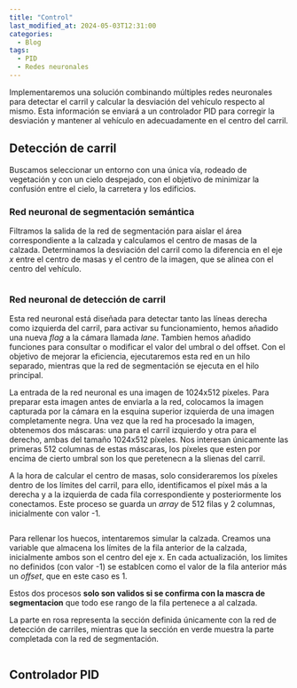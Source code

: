 ```yaml
---
title: "Control"
last_modified_at: 2024-05-03T12:31:00
categories:
  - Blog
tags:
  - PID
  - Redes neuronales
---
```


Implementaremos una solución combinando múltiples redes neuronales para detectar el carril y calcular la desviación del vehículo respecto al mismo. Esta información se enviará a un controlador PID para corregir la desviación y mantener al vehículo en adecuadamente en el centro del carril.

## Detección de carril

Buscamos seleccionar un entorno con una única vía, rodeado de vegetación y con un cielo despejado, con el objetivo de minimizar la confusión entre el cielo, la carretera y los edificios.

### Red neuronal de segmentación semántica

Filtramos la salida de la red de segmentación para aislar el área correspondiente a la calzada y calculamos el centro de masas de la calzada. Determinamos la desviación del carril como la diferencia en el eje *x* entre el centro de masas y el centro de la imagen, que se alinea con el centro del vehículo.
<figure class="align-center" style="max-width: 100%">
  <img src="{{ site.url }}{{ site.baseurl }}/images/control/seg.png" alt="">
</figure>

### Red neuronal de detección de carril

Esta red neuronal está diseñada para detectar tanto las líneas derecha como izquierda del carril, para activar su funcionamiento, hemos añadido una nueva *flag* a la cámara llamada *lane*. Tambien hemos añadido funciones para consultar o modificar el valor del umbral o del offset. Con el objetivo de mejorar la eficiencia, ejecutaremos esta red en un hilo separado, mientras que la red de segmentación se ejecuta en el hilo principal. 

La entrada de la red neuronal es una imagen de 1024x512 píxeles. Para preparar esta imagen antes de enviarla a la red, colocamos la imagen capturada por la cámara en la esquina superior izquierda de una imagen completamente negra. Una vez que la red ha procesado la imagen, obtenemos dos máscaras: una para el carril izquierdo y otra para el derecho, ambas del tamaño 1024x512 píxeles. Nos interesan únicamente las primeras 512 columnas de estas máscaras, los píxeles que esten por encima de cierto umbral son los que peretenecn a la slienas del carril.

A la hora de calcular el centro de masas, solo consideraremos los píxeles dentro de los límites del carril, para ello, identificamos el píxel más a la derecha y a la izquierda de cada fila correspondiente y posteriormente los conectamos. Este proceso  se guarda un *array* de 512 filas y 2 columnas, inicialmente con valor -1.
<figure class="align-center" style="max-width: 100%">
  <img src="{{ site.url }}{{ site.baseurl }}/images/control/lane.png" alt="">
</figure>

Para rellenar los huecos, intentaremos simular la calzada. Creamos una variable que almacena los límites de la fila anterior de la calzada, inicialmente ambos son el centro del eje x. En cada actualización, los limites no definidos (con valor -1) se  establcen como el valor de la fila anterior más un *offset*, que en este caso es 1. 

Estos dos procesos **solo son validos si se confirma con la mascra de segmentacion** que todo ese rango de la fila pertenece a al calzada.

La parte en rosa representa la sección definida únicamente con la red de detección de carriles, mientras que la sección en verde muestra la parte completada con la red de segmentación.
<figure class="align-center" style="max-width: 100%">
  <img src="{{ site.url }}{{ site.baseurl }}/images/control/lane_seg.png" alt="">
</figure>

## Controlador PID